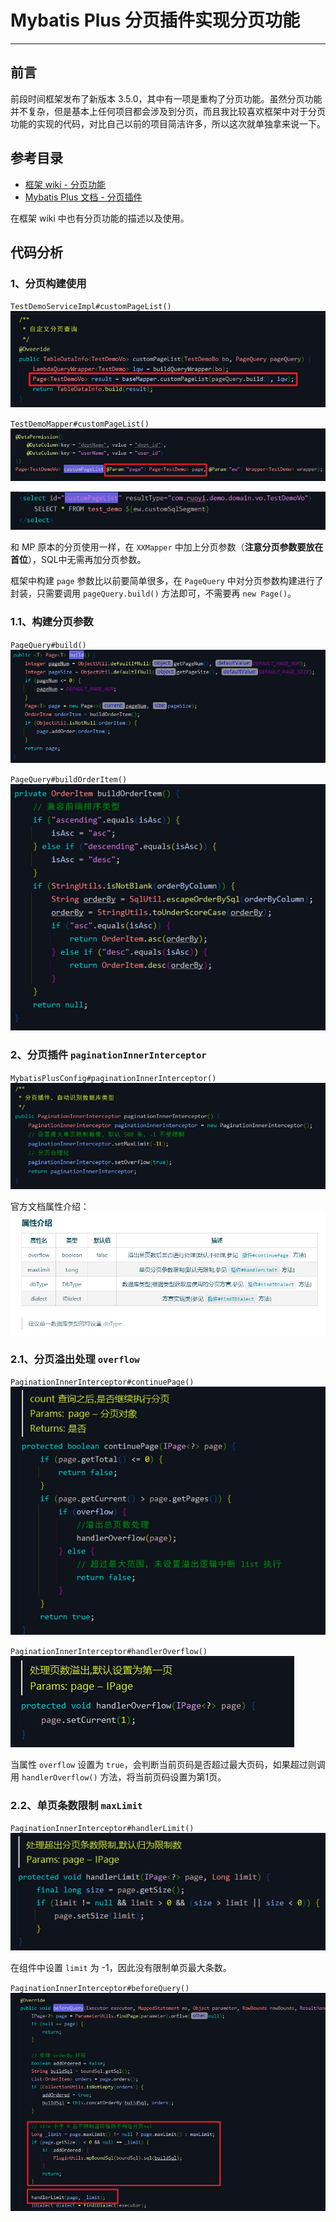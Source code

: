 # Mybatis Plus 分页插件实现分页功能
- - -
## 前言
前段时间框架发布了新版本 3.5.0，其中有一项是重构了分页功能。虽然分页功能并不复杂，但是基本上任何项目都会涉及到分页，而且我比较喜欢框架中对于分页功能的实现的代码，对比自己以前的项目简洁许多，所以这次就单独拿来说一下。

## 参考目录
- [框架 wiki - 分页功能](https://gitee.com/JavaLionLi/RuoYi-Vue-Plus/wikis/%E6%A1%86%E6%9E%B6%E5%8A%9F%E8%83%BD/%E5%88%86%E9%A1%B5%E5%8A%9F%E8%83%BD)
- [Mybatis Plus 文档 - 分页插件](https://baomidou.com/pages/97710a/)

在框架 wiki 中也有分页功能的描述以及使用。

## 代码分析
### 1、分页构建使用
`TestDemoServiceImpl#customPageList()`<br>
![在这里插入图片描述](img00/f71404ffb6a64eabba3c5be606b04788.png)

`TestDemoMapper#customPageList()`<br>
![在这里插入图片描述](img00/1f1dc56e14794e87a27ed3ff0bbc05ff.png)

![在这里插入图片描述](img00/13eae37112dc49acb865e615520d8437.png)

和 MP 原本的分页使用一样，在 `XXMapper` 中加上分页参数（**注意分页参数要放在首位**），SQL中无需再加分页参数。

框架中构建 `page` 参数比以前要简单很多，在 `PageQuery` 中对分页参数构建进行了封装，只需要调用 `pageQuery.build()` 方法即可，不需要再 `new Page()`。

### 1.1、构建分页参数
`PageQuery#build()`<br>
![在这里插入图片描述](img00/e37e858b3965403d8d2236144552cba4.png)

`PageQuery#buildOrderItem()`<br>
![在这里插入图片描述](img00/b5e0f0fb394b4fd091e57dd5c3a1850f.png)
### 2、分页插件 `paginationInnerInterceptor`
`MybatisPlusConfig#paginationInnerInterceptor()`<br>
![在这里插入图片描述](img00/68c1b07540244629b65ad0da9fedbbba.png)

官方文档属性介绍：<br>
![在这里插入图片描述](img00/389f80f838784da0a1a3751a406d030c.png)
### 2.1、分页溢出处理 `overflow`
`PaginationInnerInterceptor#continuePage()`<br>
![在这里插入图片描述](img00/a46d6c9975ce417e8fbd351bde91fdb0.png)

`PaginationInnerInterceptor#handlerOverflow()`<br>
![在这里插入图片描述](img00/61e9e394c5d446119c949ee0922d22a7.png)

当属性 `overflow` 设置为 `true`，会判断当前页码是否超过最大页码，如果超过则调用 `handlerOverflow()` 方法，将当前页码设置为第1页。

### 2.2、单页条数限制 `maxLimit`
`PaginationInnerInterceptor#handlerLimit()`<br>
![在这里插入图片描述](img00/b0c35d1cfd1942ff8b48c24979d30ace.png)

在组件中设置 `limit` 为 -1，因此没有限制单页最大条数。

`PaginationInnerInterceptor#beforeQuery()`<br>
![在这里插入图片描述](img00/600f3ad79dfd428da0f7906ebe0d924c.png)

